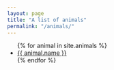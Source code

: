 ```yaml
---
layout: page
title: "A list of animals"
permalink: "/animals/"
---
```

<ul>
  {% for animal in site.animals %}
  <li>
    <a href="{{animal.url}}"> {{ animal.name }}</a>
  </li>
  {% endfor %}									 
</ul>

